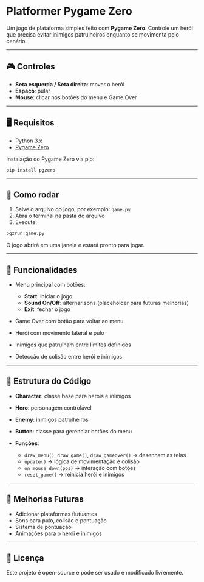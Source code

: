 # Platformer Pygame Zero

Um jogo de plataforma simples feito com **Pygame Zero**.
Controle um herói que precisa evitar inimigos patrulheiros 
enquanto se movimenta pelo cenário.

---

## 🎮 Controles

* **Seta esquerda / Seta direita**: mover o herói
* **Espaço**: pular
* **Mouse**: clicar nos botões do menu e Game Over

---

## 🖥️ Requisitos

* Python 3.x
* [Pygame Zero](https://pygame-zero.readthedocs.io/en/stable/)

Instalação do Pygame Zero via pip:

```bash
pip install pgzero
```

---

## 🚀 Como rodar

1. Salve o arquivo do jogo, por exemplo: `game.py`
2. Abra o terminal na pasta do arquivo
3. Execute:

```bash
pgzrun game.py
```

O jogo abrirá em uma janela e estará pronto para jogar.

---

## 📝 Funcionalidades

* Menu principal com botões:

  * **Start**: iniciar o jogo
  * **Sound On/Off**: alternar sons (placeholder para futuras melhorias)
  * **Exit**: fechar o jogo
* Game Over com botão para voltar ao menu
* Herói com movimento lateral e pulo
* Inimigos que patrulham entre limites definidos
* Detecção de colisão entre herói e inimigos

---

## 🔧 Estrutura do Código

* **Character**: classe base para heróis e inimigos
* **Hero**: personagem controlável
* **Enemy**: inimigos patrulheiros
* **Button**: classe para gerenciar botões do menu
* **Funções**:

  * `draw_menu()`, `draw_game()`, `draw_gameover()` → desenham as telas
  * `update()` → lógica de movimentação e colisão
  * `on_mouse_down(pos)` → interação com botões
  * `reset_game()` → reinicia herói e inimigos

---

## 🌟 Melhorias Futuras

* Adicionar plataformas flutuantes
* Sons para pulo, colisão e pontuação
* Sistema de pontuação
* Animações para o herói e inimigos

---

## 📄 Licença

Este projeto é open-source e pode ser usado e modificado livremente.